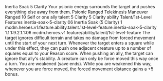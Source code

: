 <ability>
  <name>Inertia Soak</name>
  <cost>5 Clarity</cost>
  <flavor>Your psionic energy surrounds the target and pushes everything else away from them.</flavor>
  <keywords>
    <keyword>Psionic</keyword>
    <keyword>Ranged</keyword>
    <keyword>Telekinesis</keyword>
  </keywords>
  <type>Maneuver</type>
  <distance>Ranged 10</distance>
  <target>Self or one ally</target>
  <metadata>
    <class>talent</class>
    <cost>5 Clarity</cost>
    <cost_amount>5</cost_amount>
    <cost_resource>Clarity</cost_resource>
    <feature_type>ability</feature_type>
    <file_dpath>Talent/1st-Level Features</file_dpath>
    <item_id>inertia-soak-5-clarity</item_id>
    <item_index>06</item_index>
    <item_name>Inertia Soak (5 Clarity)</item_name>
    <level>1</level>
    <scc>mcdm.heroes.v1:feature.ability.talent.1st-level-feature:inertia-soak-5-clarity</scc>
    <scdc>1.1.1:9.2.1.1:06</scdc>
    <source>mcdm.heroes.v1</source>
    <type>feature/ability/talent/1st-level-feature</type>
  </metadata>
  <effects>
    <effect type="mundane">The target ignores difficult terrain and takes no damage from forced movement until the start of your next turn. Whenever the target enters a square while under this effect, they can push one adjacent creature up to a number of squares equal to your Reason score. When pushing an ally, the target can ignore that ally&apos;s stability. A creature can only be force moved this way once a turn.</effect>
    <effect type="mundane" name="Strained">You are weakened (save ends). While you are weakened this way, whenever you are force moved, the forced movement distance gains a +5 bonus.</effect>
  </effects>
</ability>
